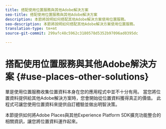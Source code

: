 ```yaml
---
title: 搭配使用位置服務與其他Adobe解決方案
seo-title: 搭配使用位置服務與其他Adobe解決方案
description: 本節將說明如何搭配其他Adobe解決方案使用位置服務。
seo-description: 本節將說明如何搭配其他Adobe解決方案使用位置服務。
translation-type: tm+mt
source-git-commit: 299afc48c5962c3180578d5352b97096ad0395dc

---
```



# 搭配使用位置服務與其他Adobe解決方案 {#use-places-other-solutions}

單是使用位置服務收集位置資料本身在您的應用程式中並不十分有用。 當您將位置資料提供給其他Adobe解決方案時，您會開始從位置資料獲得真正的價值。 此程式可讓您使用位置資料來提供自訂體驗並做出明智決策。

本節提供如何將Adobe Places與其他Experience Platform SDK擴充功能整合的相關資訊，讓您將位置資料運作起來。